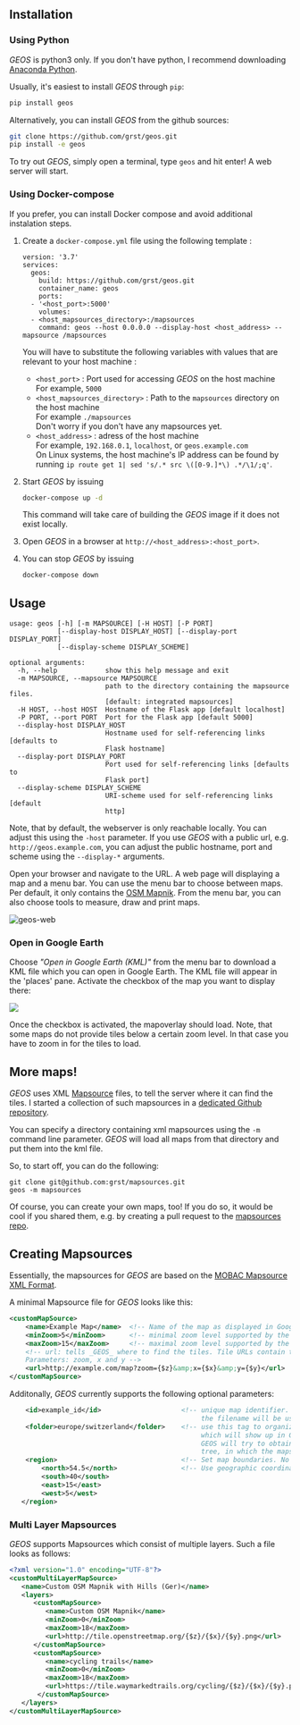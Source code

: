 ## Installation

### Using Python
_GEOS_ is python3 only. If you don't have python, I recommend downloading
[Anaconda Python](https://www.continuum.io/downloads).

Usually, it's easiest to install _GEOS_ through `pip`:

```sh
pip install geos
```

Alternatively, you can install _GEOS_ from the github sources:
```sh
git clone https://github.com/grst/geos.git
pip install -e geos
```

To try out _GEOS_, simply open a terminal, type `geos` and hit enter! A web server will start.

### Using Docker-compose

If you prefer, you can install Docker compose and avoid additional instalation steps.

1. Create a `docker-compose.yml` file using the following template :
   ```docker-compose
   version: '3.7'
   services:
     geos:
       build: https://github.com/grst/geos.git
       container_name: geos
       ports:
	 - '<host_port>:5000'
       volumes:
	 - <host_mapsources_directory>:/mapsources
       command: geos --host 0.0.0.0 --display-host <host_address> --mapsource /mapsources
   ```

   You will have to substitute the following variables with values that are relevant to your host machine :

   - `<host_port>` : Port used for accessing _GEOS_ on the host machine <br/>
     For example, `5000`
   - `<host_mapsources_directory>` : Path to the `mapsources` directory on the host machine <br/>
     For example `./mapsources` <br/>
     Don't worry if you don't have any mapsources yet.
   - `<host_address>` : adress of the host machine <br/>
     For example, `192.168.0.1`, `localhost`, or `geos.example.com` <br/>
     On Linux systems, the host machine's IP address can be found by running `ip route get 1| sed 's/.* src \([0-9.]*\) .*/\1/;q'`.

2. Start _GEOS_ by issuing
   ```sh
   docker-compose up -d
   ```
   This command will take care of building the _GEOS_ image if it does not exist locally.

3. Open _GEOS_ in a browser at `http://<host_address>:<host_port>`.

4. You can stop _GEOS_ by issuing
   ```sh
   docker-compose down
   ```

## Usage
```
usage: geos [-h] [-m MAPSOURCE] [-H HOST] [-P PORT]
            [--display-host DISPLAY_HOST] [--display-port DISPLAY_PORT]
            [--display-scheme DISPLAY_SCHEME]

optional arguments:
  -h, --help            show this help message and exit
  -m MAPSOURCE, --mapsource MAPSOURCE
                        path to the directory containing the mapsource files.
                        [default: integrated mapsources]
  -H HOST, --host HOST  Hostname of the Flask app [default localhost]
  -P PORT, --port PORT  Port for the Flask app [default 5000]
  --display-host DISPLAY_HOST
                        Hostname used for self-referencing links [defaults to
                        Flask hostname]
  --display-port DISPLAY_PORT
                        Port used for self-referencing links [defaults to
                        Flask port]
  --display-scheme DISPLAY_SCHEME
                        URI-scheme used for self-referencing links [default
                        http]
```

Note, that by default, the webserver is only reachable locally. You can adjust this using the `-host` parameter. If you use _GEOS_ with a public url, e.g. `http://geos.example.com`, you can adjust the public hostname, port and scheme using the `--display-*` arguments. 

Open your browser and navigate to the URL. A web page will displaying a map and a menu bar.
You can use the menu bar to choose between maps. Per default, it only contains the
[OSM Mapnik](https://wiki.openstreetmap.org/wiki/Mapnik).
From the menu bar, you can also choose tools to measure, draw and print maps.

![geos-web](_static/geos_web.png)

### Open in Google Earth
Choose *"Open in Google Earth (KML)"* from the menu bar to download a KML file which you can open in Google Earth.
The KML file will appear in the 'places' pane. Activate the checkbox
of the map you want to display there:

![](_static/ge-places.png)

Once the checkbox is activated, the mapoverlay should load.
Note, that some maps do not provide tiles below a certain zoom level.
In that case you have to zoom in for the tiles to load.

## More maps!
_GEOS_ uses XML [Mapsource](http://mobac.sourceforge.net/wiki/index.php/Custom_XML_Map_Sources#Simple_custom_map_sources)
files, to tell the server where it can find the tiles. I started a collection of such mapsources in a
[dedicated Github repository](https://github.com/grst/mapsources).

You can specify a directory containing xml mapsources using the `-m` command line parameter.
_GEOS_ will load all maps from that directory and put them into the kml file.

So, to start off, you can do the following:
```
git clone git@github.com:grst/mapsources.git
geos -m mapsources
```

Of course, you can create your own maps, too! If you do so, it would be cool if you shared them,
 e.g. by creating a pull request to the [mapsources repo](https://github.com/grst/mapsources).

## Creating Mapsources
Essentially, the mapsources for _GEOS_ are based on the [MOBAC Mapsource XML Format](http://mobac.sourceforge.net/wiki/index.php/Custom_XML_Map_Sources#Simple_custom_map_sources).

A minimal Mapsource file for _GEOS_ looks like this:
```xml
<customMapSource>
    <name>Example Map</name>  <!-- Name of the map as displayed in Google Earth -->
    <minZoom>5</minZoom>      <!-- minimal zoom level supported by the web map -->
    <maxZoom>15</maxZoom>     <!-- maximal zoom level supported by the web map -->
    <!-- url: tells _GEOS_ where to find the tiles. Tile URLs contain three
    Parameters: zoom, x and y -->
    <url>http://example.com/map?zoom={$z}&amp;x={$x}&amp;y={$y}</url>
</customMapSource>
```

Additonally, _GEOS_ currently supports the following optional parameters:
```xml
    <id>example_id</id>                    <!-- unique map identifier. If not specified,
                                                the filename will be used as id -->
    <folder>europe/switzerland</folder>    <!-- use this tag to organize your maps in Folders
                                                which will show up in Google Earth. If not specified,
                                                GEOS will try to obtain the folder from the directory
                                                tree, in which the mapsources are saved in. -->
    <region>                               <!-- Set map boundaries. No tiles will load outside -->
        <north>54.5</north>                <!-- Use geographic coordinates here.  -->
        <south>40</south>
        <east>15</east>
        <west>5</west>
   </region>
```

### Multi Layer Mapsources
_GEOS_ supports Mapsources which consist of multiple layers. Such a file looks as follows:

```xml
<?xml version="1.0" encoding="UTF-8"?>
<customMultiLayerMapSource>
   <name>Custom OSM Mapnik with Hills (Ger)</name>
   <layers>
      <customMapSource>
         <name>Custom OSM Mapnik</name>
         <minZoom>0</minZoom>
         <maxZoom>18</maxZoom>
         <url>http://tile.openstreetmap.org/{$z}/{$x}/{$y}.png</url>
      </customMapSource>
      <customMapSource>
         <name>cycling trails</name>
         <minZoom>0</minZoom>
         <maxZoom>18</maxZoom>
         <url>https://tile.waymarkedtrails.org/cycling/{$z}/{$x}/{$y}.png</url>
       </customMapSource>
   </layers>
</customMultiLayerMapSource>
```
